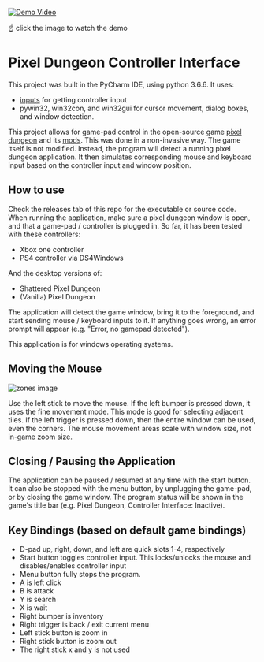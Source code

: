 [![Demo Video](https://i.imgur.com/V9yxmHo.png)](https://youtu.be/3VyiEB4iVtU "Click to watch the video")

☝️ click the image to watch the demo

# Pixel Dungeon Controller Interface

This project was built in the PyCharm IDE, using python 3.6.6. It uses:
- [inputs](https://pypi.org/project/inputs/) for getting controller input
- pywin32, win32con, and win32gui for cursor movement, dialog boxes, and window detection.

This project allows for game-pad control in the open-source game 
[pixel dungeon](https://github.com/watabou/pixel-dungeon) and its [mods](https://github.com/00-Evan/shattered-pixel-dungeon).
This was done in a non-invasive way. The game itself is not modified. Instead, the program will detect a running pixel
dungeon application. It then simulates corresponding mouse and keyboard input based on the controller input and window position.

## How to use

Check the releases tab of this repo for the executable or source code. When running the application, make sure a pixel dungeon window is open,
and that a game-pad / controller is plugged in. So far, it has been tested with these controllers:
- Xbox one controller
- PS4 controller via DS4Windows

And the desktop versions of:
- Shattered Pixel Dungeon
- (Vanilla) Pixel Dungeon

The application will detect the game window, bring it to the foreground, and start sending mouse / keyboard inputs to it.
If anything goes wrong, an error prompt will appear (e.g. "Error, no gamepad detected").

This application is for windows operating systems.


## Moving the Mouse

![zones image](https://i.imgur.com/yE5BN8Y.png)

Use the left stick to move the mouse. If the left bumper is pressed down, it uses the fine movement mode. This mode is good for 
selecting adjacent tiles. If the left trigger is pressed down, then the entire window can be used, even the corners.
The mouse movement areas scale with window size, not in-game zoom size.

## Closing / Pausing the Application

The application can be paused / resumed at any time with the start button. It can also be stopped with the menu button,
by unplugging the game-pad, or by closing the game window. The program status will be shown in the game's title bar
(e.g. Pixel Dungeon, Controller Interface: Inactive).

## Key Bindings (based on default game bindings)
- D-pad up, right, down, and left are quick slots 1-4, respectively
- Start button toggles controller input. This locks/unlocks the mouse and disables/enables controller input
- Menu button fully stops the program.
- A is left click
- B is attack
- Y is search
- X is wait
- Right bumper is inventory
- Right trigger is back / exit current menu
- Left stick button is zoom in
- Right stick button is zoom out
- The right stick x and y is not used
